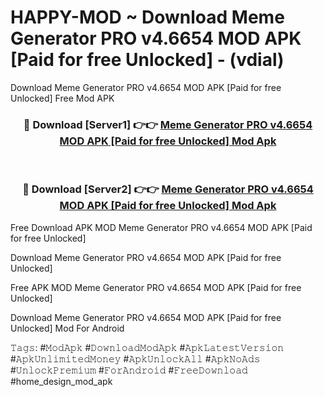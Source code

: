 # HAPPY-MOD ~ Download Meme Generator PRO v4.6654 MOD APK [Paid for free Unlocked] - (vdial)
Download Meme Generator PRO v4.6654 MOD APK [Paid for free Unlocked] Free Mod APK

<div align="center">
<h3>🔴 Download [Server1] 👉👉 <a href="https://apk-comot.site?title=Meme_Generator_PRO_v4.6654_MOD_APK_[Paid_for_free_Unlocked]">Meme Generator PRO v4.6654 MOD APK [Paid for free Unlocked] Mod Apk</a></h3><br>

<h3>🔴 Download [Server2] 👉👉 <a href="https://apk-comot.site?title=Meme_Generator_PRO_v4.6654_MOD_APK_[Paid_for_free_Unlocked]">Meme Generator PRO v4.6654 MOD APK [Paid for free Unlocked] Mod Apk</a></h3>
</div>


Free Download APK MOD Meme Generator PRO v4.6654 MOD APK [Paid for free Unlocked]

Download Meme Generator PRO v4.6654 MOD APK [Paid for free Unlocked] 

Free APK MOD Meme Generator PRO v4.6654 MOD APK [Paid for free Unlocked] 

Download Meme Generator PRO v4.6654 MOD APK [Paid for free Unlocked] Mod For Android

𝚃𝚊𝚐𝚜: #𝙼𝚘𝚍𝙰𝚙𝚔 #𝙳𝚘𝚠𝚗𝚕𝚘𝚊𝚍𝙼𝚘𝚍𝙰𝚙𝚔 #𝙰𝚙𝚔𝙻𝚊𝚝𝚎𝚜𝚝𝚅𝚎𝚛𝚜𝚒𝚘𝚗 #𝙰𝚙𝚔𝚄𝚗𝚕𝚒𝚖𝚒𝚝𝚎𝚍𝙼𝚘𝚗𝚎𝚢 #𝙰𝚙𝚔𝚄𝚗𝚕𝚘𝚌𝚔𝙰𝚕𝚕 #𝙰𝚙𝚔𝙽𝚘𝙰𝚍𝚜 #𝚄𝚗𝚕𝚘𝚌𝚔𝙿𝚛𝚎𝚖𝚒𝚞𝚖 #𝙵𝚘𝚛𝙰𝚗𝚍𝚛𝚘𝚒𝚍 #𝙵𝚛𝚎𝚎𝙳𝚘𝚠𝚗𝚕𝚘𝚊𝚍 #home_design_mod_apk